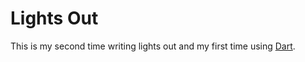# Lights Out

This is my second time writing lights out and my first time using [Dart][1].

[1]: http://dartlang.org
